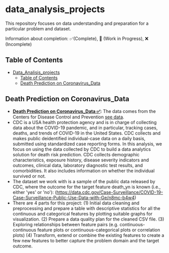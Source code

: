 # data_analysis_projects

This repository focuses on data understanding and preparation for a particular problem and dataset.

Information about completion: ✅(Complete), 🚧 (Work in Progress), ❌ (Incomplete)

## Table of Contents

- [Data_Analisis_projects](#data_analysis_projects)
  - [Table of Contents](#table-of-contents)
  - [Death Prediction on Coronavirus_Data](#death-prediction-on-coronavirus_data)

 
## Death Prediction on Coronavirus_Data
- **[Death Prediction on Coronavirus_Data ✅](https://github.com/fyshark/data_analysis_projects/tree/main/coronavirus_clinical_data_analysis):** The data comes from the Centers for Disease Control and Prevention [see data](https://covid.cdc.gov/covid-data-tracker/).
- CDC is a USA health protection agency and is in charge of collecting data about the COVID-19 pandemic, and in particular, tracking cases, deaths, and trends of COVID-19 in the United States. CDC collects and makes public deidentified individual-case data on a daily basis, submitted using standardized case reporting forms. In this analysis, we focus on using the data collected by CDC to build a data analytics solution for death risk prediction. CDC collects demographic characteristics, exposure history, disease severity indicators and outcomes, clinical data, laboratory diagnostic test results, and comorbidities. It also includes information on whether the individual survived or not.
- The dataset we work with is a sample of the public data released by CDC, where the outcome for the target feature death_yn is known (i.e., either 'yes' or 'no'):
(https://data.cdc.gov/Case-Surveillance/COVID-19-Case-Surveillance-Public-Use-Data-with-Ge/n8mc-b4w4)
- There are 4 parts for this project:
  (1) Initial data cleaning and preprocessing and prepare a table with descriptive statistics for all the continuous and categorical features by plotting suitable graphs for visualization.
  (2) Prepare a data quality plan for the cleaned CSV file.
  (3) Exploring relationships between feature pairs (e.g. continuous-continuous feature plots or continuous-categorical plots or correlation plots)
  (4) Transform, extend or combine the existing features to create a few new features to better capture the problem domain and the target outcome.

